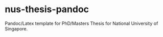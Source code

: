 # nus-thesis-pandoc
Pandoc/Latex template for PhD/Masters Thesis for National University of Singapore.
